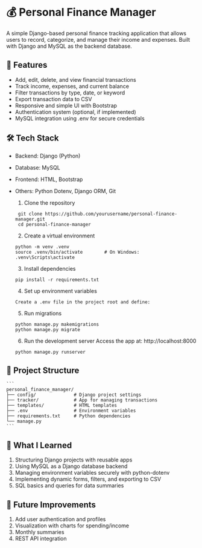 # 💰 Personal Finance Manager

A simple Django-based personal finance tracking application that allows users to record, categorize, and manage their income and expenses. Built with Django and MySQL as the backend database.

## 📌 Features

- Add, edit, delete, and view financial transactions
- Track income, expenses, and current balance
- Filter transactions by type, date, or keyword
- Export transaction data to CSV
- Responsive and simple UI with Bootstrap
- Authentication system (optional, if implemented)
- MySQL integration using .env for secure credentials

## 🛠️ Tech Stack

- Backend: Django (Python)
- Database: MySQL
- Frontend: HTML, Bootstrap
- Others: Python Dotenv, Django ORM, Git

  1. Clone the repository
   ```
    git clone https://github.com/yourusername/personal-finance-manager.git
    cd personal-finance-manager
   ```
   
  2. Create a virtual environment
    ```
    python -m venv .venv
    source .venv/bin/activate        # On Windows: .venv\Scripts\activate
    ```
    
  3. Install dependencies
    ```    
    pip install -r requirements.txt
    ```
    
  4. Set up environment variables
    ```
    Create a .env file in the project root and define:
    ```
  5. Run migrations
    ```
    python manage.py makemigrations
    python manage.py migrate
    ```
  6. Run the development server
    Access the app at: http://localhost:8000
    ```
    python manage.py runserver
    ```
    
## 📁 Project Structure
    ```
    personal_finance_manager/
    ├── config/              # Django project settings
    ├── tracker/             # App for managing transactions
    ├── templates/           # HTML templates
    ├── .env                 # Environment variables
    ├── requirements.txt     # Python dependencies
    └── manage.py
    ```

## 🧠 What I Learned
  1. Structuring Django projects with reusable apps
  2. Using MySQL as a Django database backend
  3. Managing environment variables securely with python-dotenv
  4. Implementing dynamic forms, filters, and exporting to CSV
  5. SQL basics and queries for data summaries

## 📌 Future Improvements
  1. Add user authentication and profiles
  2. Visualization with charts for spending/income
  3. Monthly summaries
  4. REST API integration









   
